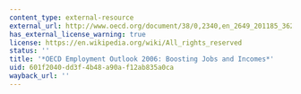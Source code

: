 ```yaml
---
content_type: external-resource
external_url: http://www.oecd.org/document/38/0,2340,en_2649_201185_36261286_1_1_1_1,00.html
has_external_license_warning: true
license: https://en.wikipedia.org/wiki/All_rights_reserved
status: ''
title: '*OECD Employment Outlook 2006: Boosting Jobs and Incomes*'
uid: 601f2040-dd3f-4b48-a90a-f12ab835a0ca
wayback_url: ''
---
```

